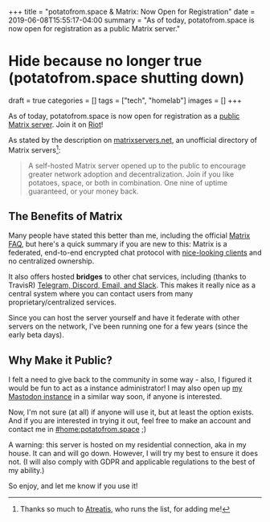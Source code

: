 +++
title = "potatofrom.space & Matrix: Now Open for Registration"
date = 2019-06-08T15:55:17-04:00
summary =  "As of today, potatofrom.space is now open for registration as a public Matrix server."
# Hide because no longer true (potatofrom.space shutting down)
draft = true
categories = []
tags = ["tech", "homelab"]
images = []
+++

As of today, potatofrom.space is now open for registration as a [public Matrix server](https://matrixservers.net/servers/). Join it on [Riot](https://riot.potatofrom.space)!

As stated by the description on [matrixservers.net](https://matrixservers.net), an unofficial directory of Matrix servers[^1]:

[^1]: Thanks so much to [Atreatis](https://matrix.to/#/@atreatis:novaim.com), who runs the list, for adding me!

> A self-hosted Matrix server opened up to the public to encourage greater network adoption and decentralization. Join if you like potatoes, space, or both in combination. One nine of uptime guaranteed, or your money back.

## The Benefits of Matrix

Many people have stated this better than me, including the official [Matrix FAQ](https://matrix.org/docs/guides/faq), but here's a quick summary if you are new to this: Matrix is a federated, end-to-end encrypted chat protocol with [nice-looking clients](https://riot.im) and no centralized ownership.

It also offers hosted **bridges** to other chat services, including (thanks to TravisR) [Telegram, Discord, Email, and Slack](https://t2bot.io/). This makes it really nice as a central system where you can contact users from many proprietary/centralized services.

Since you can host the server yourself and have it federate with other servers on the network, I've been running one for a few years (since the early beta days).

## Why Make it Public?

I felt a need to give back to the community in some way - also, I figured it would be fun to act as a instance administrator! I may also open up [my Mastodon instance](https://fedi.potatofrom.space) in a similar way soon, if anyone is interested.

Now, I'm not sure (at all) if anyone will use it, but at least the option exists. And if you are interested in trying it out, feel free to make an account and contact me in [#home:potatofrom.space](https://matrix.to/#/#home:potatofrom.space) ;)

A warning: this server is hosted on my residential connection, aka in my house. It can and will go down. However, I will try my best to ensure it does not. (I will also comply with GDPR and applicable regulations to the best of my ability.)

So enjoy, and let me know if you use it!
